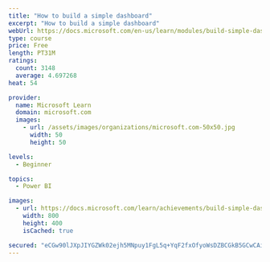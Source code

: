 ```yaml
---
title: "How to build a simple dashboard"
excerpt: "How to build a simple dashboard"
webUrl: https://docs.microsoft.com/en-us/learn/modules/build-simple-dashboard/
type: course
price: Free
length: PT31M
ratings:
  count: 3148
  average: 4.697268
heat: 54

provider:
  name: Microsoft Learn
  domain: microsoft.com
  images:
    - url: /assets/images/organizations/microsoft.com-50x50.jpg
      width: 50
      height: 50

levels:
  - Beginner

topics:
  - Power BI

images:
  - url: https://docs.microsoft.com/learn/achievements/build-simple-dashboard-social.png
    width: 800
    height: 400
    isCached: true

secured: "eCGw90lJXpJIYGZWk02ejh5MNpuy1FgL5q+YqF2fxOfyoWsDZBCGkB5GCwCAid+CLAaQZU+plkosePqZMThcrydrU+wYKqHOw61/cnmwDgw0eH25/9JiSp1FbqeNlZJPR4hmllp7aHvpsYnPGLyyHbNiQnJ0uD8X53UaMgY7ujwiVZjtUU9fDWfRUY4yCe79wUJ7gxJ6YxDqXa1sPBw/YbAEdVyi4KQnCqf/B7F+ebc5g2B3kfehkIFsil0GAsDHVBbKIw4jKevzfLMe5G9CjfuaOeDBmo89QylpK02UHH7ac4h8Zlgosq6dvzWHV/McvArQKcpjikLswtC0QjZBbQQcQpdzx8PONpWODKUKOdW2dLCgxul4jj66vJupJyEdzR/0OfKIOaCeWpC8Zufkor0NDFBZUWMctU4ZM8z2pnM=;eGatdI6Gd9Ijwan6a01O/g=="
---
```


